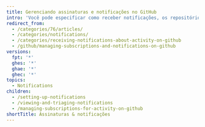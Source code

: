 ```yaml
---
title: Gerenciando assinaturas e notificações no GitHub
intro: 'Você pode especificar como receber notificações, os repositórios nos quais você tem interesse e os tipos de atividade que você quer ouvir.'
redirect_from:
  - /categories/76/articles/
  - /categories/notifications/
  - /categories/receiving-notifications-about-activity-on-github
  - /github/managing-subscriptions-and-notifications-on-github
versions:
  fpt: '*'
  ghes: '*'
  ghae: '*'
  ghec: '*'
topics:
  - Notifications
children:
  - /setting-up-notifications
  - /viewing-and-triaging-notifications
  - /managing-subscriptions-for-activity-on-github
shortTitle: Assinaturas & notificações
---
```


